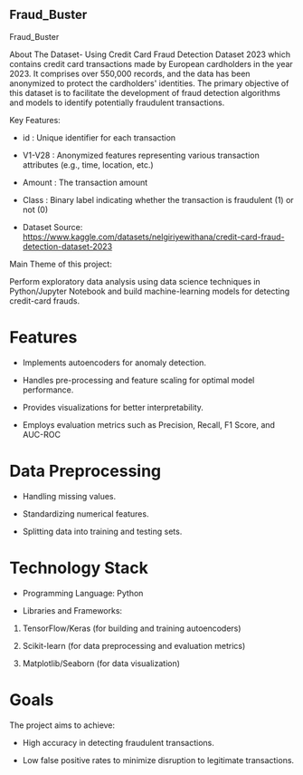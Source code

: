 ## Fraud_Buster

Fraud_Buster

About The Dataset- Using Credit Card Fraud Detection Dataset 2023 which contains credit card transactions made by European cardholders in the year 2023. It comprises over 550,000 records, and the data has been anonymized to protect the cardholders' identities. The primary objective of this dataset is to facilitate the development of fraud detection algorithms and models to identify potentially fraudulent transactions.

Key Features:

* id   : Unique identifier for each transaction

* V1-V28 : Anonymized features representing various transaction attributes (e.g., time, location, etc.)
* Amount : The transaction amount
* Class : Binary label indicating whether the transaction is fraudulent (1) or not (0)

* Dataset Source:
https://www.kaggle.com/datasets/nelgiriyewithana/credit-card-fraud-detection-dataset-2023


Main Theme of this project:

Perform exploratory data analysis using data science techniques in Python/Jupyter Notebook and build machine-learning models for detecting credit-card frauds.

# Features

* Implements autoencoders for anomaly detection.

* Handles pre-processing and feature scaling for optimal model performance.

* Provides visualizations for better interpretability.

* Employs evaluation metrics such as Precision, Recall, F1 Score, and AUC-ROC

# Data Preprocessing

* Handling missing values.

* Standardizing numerical features.

* Splitting data into training and testing sets.

# Technology Stack

* Programming Language: Python

* Libraries and Frameworks:

 1) TensorFlow/Keras (for building and training autoencoders)

 2) Scikit-learn (for data preprocessing and evaluation metrics)

 3) Matplotlib/Seaborn (for data visualization)

# Goals

The project aims to achieve:

* High accuracy in detecting fraudulent transactions.

* Low false positive rates to minimize disruption to legitimate transactions.
